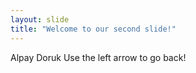 ```yaml
---
layout: slide
title: "Welcome to our second slide!"
---
```

Alpay Doruk
Use the left arrow to go back!
